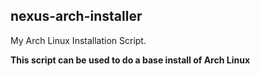## nexus-arch-installer
My Arch Linux Installation Script.


__This script can be used to do a base install of Arch Linux__
